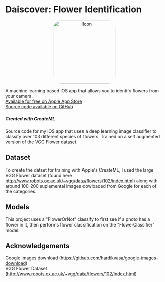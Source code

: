 # Daiscover: Flower Identification

<p align="center">
<img src="/images/daiscover.png" width="200" style="border-radius: 25px;" title="Icon">
</p>

A machine learning based iOS app that allows you to identify flowers from your camera.\
[Available for free on Apple App Store](https://apps.apple.com/us/app/daiscover/id1424132072)\
[Source code available on GitHub](https://github.com/reedptaylor/Daiscover-Flower-Identification)

##### Created with CreateML  
Source code for my iOS app that uses a deep learning image classifier to classify over 103 different species of flowers. Trained on a self augmented version of the VGG Flower dataset.

## Dataset
To create the datset for training with Apple's CreateML, I used the large VGG Flower dataset (found here http://www.robots.ox.ac.uk/~vgg/data/flowers/102/index.html) along with around 100-200 suplemental images dowloaded from Google for each of the categories.

## Models
This project uses a "FlowerOrNot" classify to first see if a photo has a flower in it, then performs flower classification on the "FlowerClassifier" model.

## Acknowledgements
Google images download (https://github.com/hardikvasa/google-images-download)  
VGG Flower Dataset (http://www.robots.ox.ac.uk/~vgg/data/flowers/102/index.html)
